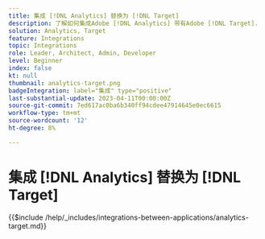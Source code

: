 ```yaml
---
title: 集成 [!DNL Analytics] 替换为 [!DNL Target]
description: 了解如何集成Adobe [!DNL Analytics] 带有Adobe [!DNL Target].
solution: Analytics, Target
feature: Integrations
topic: Integrations
role: Leader, Architect, Admin, Developer
level: Beginner
index: false
kt: null
thumbnail: analytics-target.png
badgeIntegration: label="集成" type="positive"
last-substantial-update: 2023-04-11T00:00:00Z
source-git-commit: 7ed617ac0ba6b340ff94cdee47914645e0ec6615
workflow-type: tm+mt
source-wordcount: '12'
ht-degree: 8%

---
```



# 集成 [!DNL Analytics] 替换为 [!DNL Target]

{{$include /help/_includes/integrations-between-applications/analytics-target.md}}
